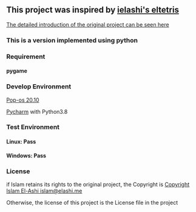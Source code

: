 ## This project was inspired by [ielashi's eltetris](https://github.com/ielashi/eltetris)

[The detailed introduction of the original project can be seen here](https://imake.ninja/el-tetris-an-improvement-on-pierre-dellacheries-algorithm/)

### This is a version implemented using python


### Requirement 
#### pygame

### Develop Environment
[Pop-os 20.10](https://system76.com/pop)

[Pycharm](https://www.jetbrains.com/pycharm/) with Python3.8

### Test Environment
#### Linux: Pass
#### Windows: Pass

### License
if Islam retains its rights to the original project, the Copyright is
[Copyright Islam El-Ashi <islam@elashi.me>](https://github.com/ielashi/eltetris)

Otherwise, the license of this project is the License file in the project
